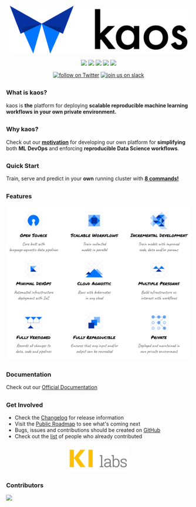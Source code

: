 <p align="center">
    <img src="docs/.gitbook/assets/logo-text-black.png"
        height="130">
</p>

<p align="center">
    <a href="" alt="License">
        <img src="https://img.shields.io/github/license/KI-labs/kaos?style=flat-square&color=blue" /></a>
    <a href="" alt="Build">
        <img src="https://img.shields.io/travis/com/KI-labs/kaos?style=flat-square&color=blue" /></a>
    <a href="https://github.com/KI-labs/kaos/tags" alt="Tags">
        <img src="https://img.shields.io/github/v/tag/KI-labs/kaos?style=flat-square&color=blue" /></a>
    <a href="https://github.com/KI-labs/kaos/graphs/contributors" alt="Contributors">
        <img src="https://img.shields.io/github/contributors/KI-labs/kaos?style=flat-square&color=blue" /></a>
    <a href="https://github.com/KI-labs/kaos/pulse" alt="Activity">
        <img src="https://img.shields.io/github/commit-activity/m/KI-labs/kaos?style=flat-square&color=blue" /></a>
</p>

<p align="center">
    <a href="https://twitter.com/intent/follow?screen_name=kaos_ml">
        <img src="https://img.shields.io/twitter/follow/kaos_ml?style=flat-square&logo=twitter&color=blue"
            alt="follow on Twitter"></a>
    <a href="https://kaos-slack-inviter.herokuapp.com/">
        <img src="https://img.shields.io/badge/slack-@kaos-dev?style=flat-square&color=blue&logo=slack"
            alt="join us on slack"></a>
</p>

##
### What is kaos?

kaos is **the** platform for deploying **scalable reproducible machine learning workflows in your own private environment.**

##
### Why kaos?

Check out our [**motivation**](https://kaos.ki-labs.com/motivation) for developing our own platform for **simplifying** both **ML** **DevOps** and enforcing **reproducible Data Science workflows**.

##
### Quick Start

Train, serve and predict in your **own** running cluster with [**8 commands!**](https://kaos.ki-labs.com/getting-started/quick-start)

##
### Features

![](docs/.gitbook/assets/kaos-features.png)

## 
### Documentation

Check out our [Official Documentation](https://kaos.ki-labs.com)

##
### Get Involved

* Check the [Changelog](https://kaos.ki-labs.com/miscellaneous/changelog) for release information
* Visit the [Public Roadmap](https://kaos.ki-labs.com/miscellaneous/roadmap) to see what's coming next
* Bugs, issues and contributions should be created on [GitHub](https://github.com/KI-labs/kaos/issues/new/choose)
* Check out the [list](CONTRIBUTORS.md) of people who already contributed

<p align="center">
    <img src="docs/.gitbook/assets/image%20%288%29.png"
        height="75">
</p>

### Contributors
<a href="https://github.com/ki-labs/kaos/graphs/contributors">
  <img src="https://contributors-img.firebaseapp.com/image?repo=KI-labs/kaos" />
</a>
<!--Made with [contributors-img](https://contributors-img.firebaseapp.com).-->
